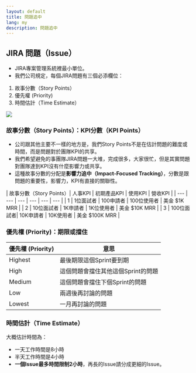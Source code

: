 ```yaml
---
layout: default
title: 問題追中
lang: my
description: 問題追中
---
```




## JIRA 問題（Issue）

* JIRA專案管理系統裡最小單位。
* 我們公司規定，每個JIRA問題有三個必添欄位：

1. 故事分數（Story Points）
1. 優先權 (Priority)
1. 時間估計（Time Estimate）

<img src='https://lh3.googleusercontent.com/7w7NZu3F5zVrzixjhx5qYeVU54nQERp7WiAMECaQoyQJ3zCQgciMy8vrtX1RKH_zPpZCJeiejvLOmeZc161BVPtd6k3pQI64EBvIrA2dvoyOm39Zh52C0B0OB9R5k8ihuqWm7fZnEw=w800' />


### 故事分數（Story Points）：KPI分數（KPI Points）

* 公司跟其他主要不一樣的地方是，我們Story Points不是在估計問題的難度或時間，而是問題對於團隊KPI的共享。
* 我們希望避免的事團隊JIRA問題一大堆，完成很多，大家很忙，但是其實問題對團隊達到KPI沒有什麼影響力或共享。
* 這種故事分數的分配是**影響力追中（Impact-Focused Tracking）**，分數是跟問題的重要性，影響力，KPI有直接的關聯性。

| 故事分數（Story Points）| 人事KPI | 初期產品KPI | 使用KPI | 營收KPI |
| --- | --- | --- | --- | --- | --- |
| 1 | 1位面試者 | 100申請者 | 100位使用者 | 美金 $1K MRR |
| 2 | 10位面試者 | 1K申請者 | 1K位使用者 | 美金 $10K MRR |
| 3 | 100位面試者| 10K申請者 | 10K使用者 | 美金 $100K MRR |

### 優先權 (Priority)：期限或擋住

| 優先權 (Priority) | 意思 |
| --- | --- |
| Highest | 最後期限這個Sprint要到期 |
| High | 這個問題會擋住其他這個Sprint的問題 |
| Medium | 這個問題會擋住下個Sprint的問題 |
| Low | 兩週後再討論的問題 |
| Lowest | 一月再討論的問題 |

### 時間估計（Time Estimate）

大概估計時間為：

* 一天工作時間是8小時
* 半天工作時間是4小時
* **一個Issue最多時間限制2小時**，再長的Issue請分成更細的Issue。


